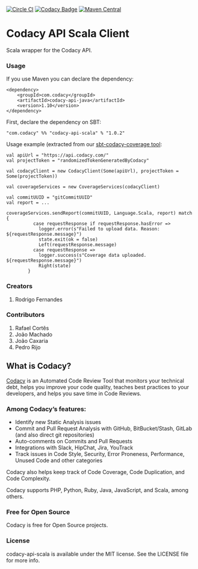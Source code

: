 [![Circle CI](https://circleci.com/gh/codacy/codacy-api-scala/tree/master.svg?style=shield)](https://circleci.com/gh/codacy/codacy-api-scala/tree/master)
[![Codacy Badge](https://www.codacy.com/project/badge/650fe924dba349458ee29d44f07dae6c)](https://www.codacy.com/app/Codacy/codacy-api-scala)
[![Maven Central](https://maven-badges.herokuapp.com/maven-central/com.codacy/codacy-api-scala_2.11/badge.svg)](https://maven-badges.herokuapp.com/maven-central/com.codacy/codacy-api-scala_2.11)


# Codacy API Scala Client

Scala wrapper for the Codacy API.

### Usage

If you use Maven you can declare the dependency:

```
<dependency>
    <groupId>com.codacy</groupId>
    <artifactId>codacy-api-java</artifactId>
    <version>1.10</version>
</dependency>
```

First, declare the dependency on SBT:

```
"com.codacy" %% "codacy-api-scala" % "1.0.2"
```

Usage example (extracted from our [sbt-codacy-coverage tool](https://github.com/codacy/sbt-codacy-coverage/blob/c10e67fa6fe62992c871e9811c41603ae0a76870/src/main/scala/com/codacy/CodacyCoveragePlugin.scala#L56-L69):

```
val apiUrl = "https://api.codacy.com/"
val projectToken = "randomizedTokenGeneratedByCodacy"

val codacyClient = new CodacyClient(Some(apiUrl), projectToken = Some(projectToken))

val coverageServices = new CoverageServices(codacyClient)

val commitUUID = "gitCommitUUID"
val report = ...

coverageServices.sendReport(commitUUID, Language.Scala, report) match {
          case requestResponse if requestResponse.hasError =>
            logger.error(s"Failed to upload data. Reason: ${requestResponse.message}")
            state.exit(ok = false)
            Left(requestResponse.message)
          case requestResponse =>
            logger.success(s"Coverage data uploaded. ${requestResponse.message}")
            Right(state)
        }
```

### Creators

1. Rodrigo Fernandes

### Contributors

1. Rafael Cortês
2. João Machado
3. João Caxaria
4. Pedro Rijo

## What is Codacy?

[Codacy](https://www.codacy.com/) is an Automated Code Review Tool that monitors your technical debt, helps you improve your code quality, teaches best practices to your developers, and helps you save time in Code Reviews.

### Among Codacy’s features:

 - Identify new Static Analysis issues
 - Commit and Pull Request Analysis with GitHub, BitBucket/Stash, GitLab (and also direct git repositories)
 - Auto-comments on Commits and Pull Requests
 - Integrations with Slack, HipChat, Jira, YouTrack
 - Track issues in Code Style, Security, Error Proneness, Performance, Unused Code and other categories

Codacy also helps keep track of Code Coverage, Code Duplication, and Code Complexity.

Codacy supports PHP, Python, Ruby, Java, JavaScript, and Scala, among others.

### Free for Open Source

Codacy is free for Open Source projects.

### License

codacy-api-scala is available under the MIT license. See the LICENSE file for more info.
